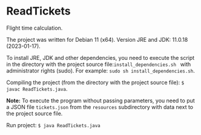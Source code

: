 # ReadTickets
Flight time calculation.

The project was written for Debian 11 (x64). Version JRE and JDK: 11.0.18 (2023-01-17).

To install JRE, JDK and other dependencies, you need to execute the script in the directory with
the project source file:`install_dependencies.sh ` with administrator rights (sudo). 
For example: `sudo sh install_dependencies.sh`.

Compiling the project (from the directory with the project source file): `$ javac ReadTickets.java`.

**Note:**
To execute the program without passing parameters, you need to put a JSON file `tickets.json` from the `resources` subdirectory with data next to the project source file.

Run project: `$ java ReadTickets.java`

